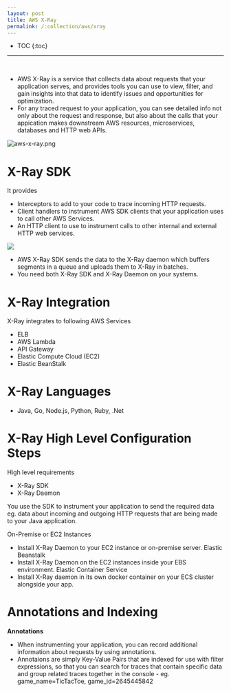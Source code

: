 ```yaml
---
layout: post
title: AWS X-Ray
permalink: /:collection/aws/xray
---
```


- TOC
{:toc}

<hr><br>

- AWS X-Ray is a service that collects data about requests that your application serves, and provides tools you can use to view, filter, and gain insights into that data to identify issues and opportunities for optimization.
- For any traced request to your application, you can see detailed info not only about the request and response, but also about the calls that your appication makes downstream AWS resources, microservices, databases and HTTP web APIs.

![aws-x-ray.png]({{site.cdn}}/aws/serverless/aws-x-ray.png)

# X-Ray SDK
It provides
- Interceptors to add to your code to trace incoming HTTP requests.
- Client handlers to instrument AWS SDK clients that your application uses to call other AWS Services.
- An HTTP client to use to instrument calls to other internal and external HTTP web services.

![]({{site.cdn}}/aws/serverless/x-ray-overview.png)

- AWS X-Ray SDK sends the data to the X-Ray daemon which buffers segments in a queue and uploads them to X-Ray in batches.
- You need both X-Ray SDK and X-Ray Daemon on your systems.

# X-Ray Integration
X-Ray integrates to following AWS Services
- ELB
- AWS Lambda
- API Gateway
- Elastic Compute Cloud (EC2)
- Elastic BeanStalk

# X-Ray Languages
- Java, Go, Node.js, Python, Ruby, .Net

# X-Ray High Level Configuration Steps
High level requirements
- X-Ray SDK
- X-Ray Daemon

You use the SDK to instrument your application to send the required data eg. data about incoming and outgoing HTTP requests that are being made to your Java application.

On-Premise or EC2 Instances
- Install X-Ray Daemon to your EC2 instance or on-premise server.
Elastic Beanstalk
- Install X-Ray Daemon on the EC2 instances inside your EBS environment.
Elastic Container Service
- Install X-Ray daemon in its own docker container on your ECS cluster alongside your app.

# Annotations and Indexing
**Annotations** 
- When instrumenting your application, you can record additional information about requests by using annotations.
- Annotaions are simply Key-Value Pairs that are indexed for use with filter expressions, so that you can search for traces that contain specific data and group related traces together in the console - eg. game_name=TicTacToe, game_id=2645445842

